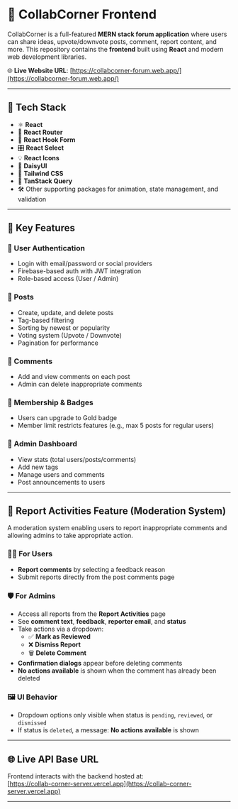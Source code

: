 # 💬 CollabCorner Frontend

CollabCorner is a full-featured **MERN stack forum application** where users can share ideas, upvote/downvote posts, comment, report content, and more. This repository contains the **frontend** built using **React** and modern web development libraries.

🌐 **Live Website URL**: [https://collabcorner-forum.web.app/](https://collabcorner-forum.web.app/)

---

## 🚀 Tech Stack

- ⚛️ **React**
- 🧭 **React Router**
- 🎯 **React Hook Form**
- 🎛 **React Select**
- 💡 **React Icons**
- 🌼 **DaisyUI**
- 🎨 **Tailwind CSS**
- 🔄 **TanStack Query**
- 🛠️ Other supporting packages for animation, state management, and validation

---

## 🌟 Key Features

### 🔐 User Authentication
- Login with email/password or social providers
- Firebase-based auth with JWT integration
- Role-based access (User / Admin)

### 📝 Posts
- Create, update, and delete posts
- Tag-based filtering
- Sorting by newest or popularity
- Voting system (Upvote / Downvote)
- Pagination for performance

### 💬 Comments
- Add and view comments on each post
- Admin can delete inappropriate comments

### 👤 Membership & Badges
- Users can upgrade to Gold badge
- Member limit restricts features (e.g., max 5 posts for regular users)

### 📌 Admin Dashboard
- View stats (total users/posts/comments)
- Add new tags
- Manage users and comments
- Post announcements to users

---

## 🚩 Report Activities Feature (Moderation System)

A moderation system enabling users to report inappropriate comments and allowing admins to take appropriate action.

### 🧑‍💻 For Users
- **Report comments** by selecting a feedback reason
- Submit reports directly from the post comments page

### 🛡️ For Admins
- Access all reports from the **Report Activities** page
- See **comment text**, **feedback**, **reporter email**, and **status**
- Take actions via a dropdown:
  - ✅ **Mark as Reviewed**
  - ❌ **Dismiss Report**
  - 🗑 **Delete Comment**
- **Confirmation dialogs** appear before deleting comments
- **No actions available** is shown when the comment has already been deleted

### 🖼 UI Behavior
- Dropdown options only visible when status is `pending`, `reviewed`, or `dismissed`
- If status is `deleted`, a message: **No actions available** is shown

---

## 🌐 Live API Base URL

Frontend interacts with the backend hosted at:  
[https://collab-corner-server.vercel.app](https://collab-corner-server.vercel.app)

---